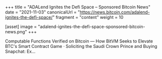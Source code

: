 +++
title = "ADALend Ignites the Defi Space – Sponsored Bitcoin News"
date = "2021-11-03"
canonicalUrl = "https://news.bitcoin.com/adalend-ignites-the-defi-space/"
fragment = "content"
weight = 10

[asset]
    image = "adalend-ignites-the-defi-space-sponsored-bitcoin-news.png"
+++

Computable Functions Verified on Bitcoin — How BitVM Seeks to Elevate BTC's 
Smart Contract Game · Soliciting the Saudi Crown Prince and Buying 
Snapchat: Ex...
